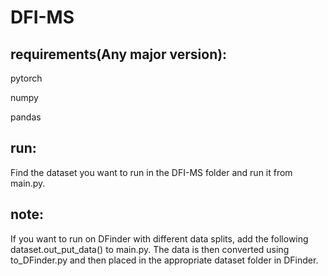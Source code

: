 # DFI-MS
## requirements(Any major version):

pytorch

numpy

pandas

## run:

Find the dataset you want to run in the DFI-MS folder and run it from main.py.

## note:

If you want to run on DFinder with different data splits, add the following dataset.out_put_data() to main.py. The data is then converted using to_DFinder.py and then placed in the appropriate dataset folder in DFinder.
